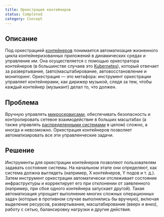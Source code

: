 ```yaml
---
title: Оркестрация контейнеров
status: Completed
category: Concept
---
```


## Описание

Под оркестрацией [контейнеров](/container/) понимается автоматизация жизненного цикла контейнеризованных приложений в динамических средах и управление им. 
Она осуществляется с помощью оркестратора контейнеров (в большинстве случаев это [Kubernetes](/kubernetes)), который отвечает за развертывание, (авто)масштабирование, автовосстановление и мониторинг.
Оркестрация — это метафора: 
инструмент оркестрации управляет контейнерами, как дирижер музыкой, следя за тем, чтобы каждый контейнер (музыкант) делал то, что должен.

## Проблема

Вручную управлять [микросервисами](/microservices), обеспечивать безопасность и контролировать сетевое взаимодействие в больших масштабах (а также управлять [распределенными системами](/distributed-systems) в целом) 
сложно, а иногда и невозможно.
Оркестрация контейнеров позволяет автоматизировать все эти управленческие задачи.

## Решение

Инструменты для оркестрации контейнеров позволяют пользователям задавать состояние системы.
На начальном этапе они определяют, как система должна выглядеть (например, X контейнеров, Y подов и т. д.).
Затем инструмент оркестрации автоматически отслеживает состояние инфраструктуры и корректирует его при отклонении от заявленного (например, при сбое одного контейнера запускает другой).
Такая автоматизация упрощает выполнение многих сложных операционных задач (которые в противном случае выполнялись бы вручную), включая выделение ресурсов, развертывание, масштабирование (вверх и вниз), работу с сетью, балансировку нагрузки и другие действия.
